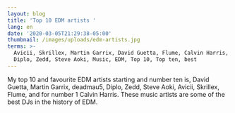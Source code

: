 ```yaml
---
layout: blog
title: 'Top 10 EDM artists '
lang: en
date: '2020-03-05T21:29:38-05:00'
thumbnail: /images/uploads/edm-artists.jpg
terms: >-
  Avicii, Skrillex, Martin Garrix, David Guetta, Flume, Calvin Harris, deadmau5,
  Diplo, Zedd, Steve Aoki, Music, EDM, Top 10, Top ten, best
---
```

My top 10 and favourite EDM artists starting and number ten is, David Guetta, Martin Garrix, deadmau5, Diplo, Zedd, Steve Aoki, Avicii, Skrillex, Flume, and for number 1 Calvin Harris. These music artists are some of the best DJs in the history of EDM.
